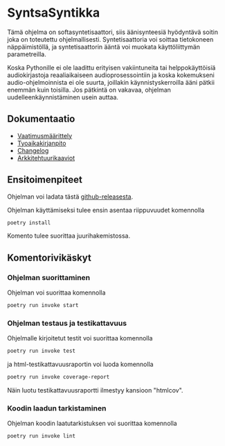 # SyntsaSyntikka

Tämä ohjelma on softasyntetisaattori, siis äänisynteesiä hyödyntävä soitin joka on toteutettu ohjelmallisesti. Syntetisaattoria voi soittaa tietokoneen näppäimistöllä, ja syntetisaattorin ääntä voi muokata käyttöliittymän parametreilla. 

Koska Pythonille ei ole laadittu erityisen vakiintuneita tai helppokäyttöisiä audiokirjastoja reaaliaikaiseen audioprosessointiin ja koska kokemukseni audio-ohjelmoinnista ei ole suurta, joillakin käynnistyskerroilla ääni pätkii enemmän kuin toisilla. Jos pätkintä on vakavaa, ohjelman uudelleenkäynnistäminen usein auttaa.

## Dokumentaatio
- [Vaatimusmäärittely](./dokumentaatio/vaatimusmaarittely.md)
- [Tyoaikakirjanpito](./dokumentaatio/tyoaikakirjanpito.md)
- [Changelog](./dokumentaatio/changelog.md)
- [Arkkitehtuurikaaviot](./dokumentaatio/arkkitehtuuri.md)

## Ensitoimenpiteet

Ohjelman voi ladata tästä [github-releasesta](https://github.com/rudolf-heiskanen/rudolf-ohjelmistotekniikka/releases/tag/viikko5).

Ohjelman käyttämiseksi tulee ensin asentaa riippuvuudet komennolla
```bash
poetry install
```
Komento tulee suorittaa juurihakemistossa.

## Komentorivikäskyt

### Ohjelman suorittaminen
Ohjelman voi suorittaa komennolla
```bash
poetry run invoke start
```
### Ohjelman testaus ja testikattavuus
Ohjelmalle kirjoitetut testit voi suorittaa komennolla 
```bash 
poetry run invoke test
```
ja html-testikattavuusraportin voi luoda komennolla 
```bash
poetry run invoke coverage-report
```

Näin luotu testikattavuusraportti ilmestyy kansioon "htmlcov".

### Koodin laadun tarkistaminen
Ohjelman koodin laatutarkistuksen voi suorittaa komennolla
```bash
poetry run invoke lint
```
